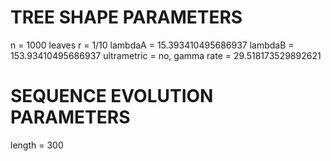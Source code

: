 # TREE SHAPE PARAMETERS
n           = 1000 leaves
r           = 1/10
lambdaA     = 15.393410495686937
lambdaB     = 153.93410495686937
ultrametric = no, gamma rate = 29.518173529892621

# SEQUENCE EVOLUTION PARAMETERS
length      = 300
